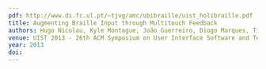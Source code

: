 ```yaml
---
pdf: http://www.di.fc.ul.pt/~tjvg/amc/ubibraille/uist_holibraille.pdf
title: Augmenting Braille Input through Multitouch Feedback
authors: Hugo Nicolau, Kyle Montague, João Guerreiro, Diogo Marques, Tiago Guerreiro, Craig Stewart, Vicki HansonUIST 2013 - 26th ACM Symposium on User Interface Software and Technology, St. Andrews, United Kingdom, October, 2013
venue: UIST 2013 - 26th ACM Symposium on User Interface Software and Technology, St. Andrews, United Kingdom, October, 2013
year: 2013
doi: 
---
```

